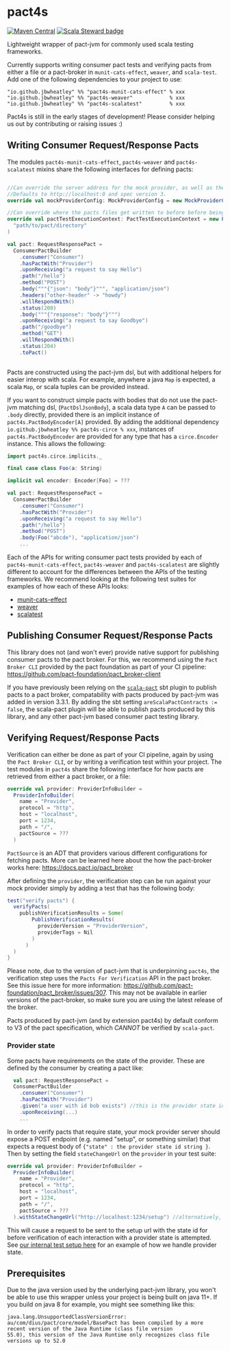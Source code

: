 # pact4s

[![Maven Central](https://img.shields.io/maven-central/v/io.github.jbwheatley/pact4s-weaver_2.13.svg)](http://search.maven.org/#search%7Cga%7C1%7Cpact4s)
[![Scala Steward badge](https://img.shields.io/badge/Scala_Steward-helping-blue.svg?style=flat&logo=data:image/png;base64,iVBORw0KGgoAAAANSUhEUgAAAA4AAAAQCAMAAAARSr4IAAAAVFBMVEUAAACHjojlOy5NWlrKzcYRKjGFjIbp293YycuLa3pYY2LSqql4f3pCUFTgSjNodYRmcXUsPD/NTTbjRS+2jomhgnzNc223cGvZS0HaSD0XLjbaSjElhIr+AAAAAXRSTlMAQObYZgAAAHlJREFUCNdNyosOwyAIhWHAQS1Vt7a77/3fcxxdmv0xwmckutAR1nkm4ggbyEcg/wWmlGLDAA3oL50xi6fk5ffZ3E2E3QfZDCcCN2YtbEWZt+Drc6u6rlqv7Uk0LdKqqr5rk2UCRXOk0vmQKGfc94nOJyQjouF9H/wCc9gECEYfONoAAAAASUVORK5CYII=)](https://scala-steward.org)

Lightweight wrapper of pact-jvm for commonly used scala testing frameworks.

Currently supports writing consumer pact tests and verifying pacts from either a file or a pact-broker in `munit-cats-effect`, `weaver`, and `scala-test`. Add one of the following dependencies to your project to use: 
```
"io.github.jbwheatley" %% "pact4s-munit-cats-effect" % xxx
"io.github.jbwheatley" %% "pact4s-weaver"            % xxx
"io.github.jbwheatley" %% "pact4s-scalatest"         % xxx
```

Pact4s is still in the early stages of development! Please consider helping us out by contributing or raising issues :) 

## Writing Consumer Request/Response Pacts

The modules `pact4s-munit-cats-effect`, `pact4s-weaver` and `pact4s-scalatest` mixins share the following interfaces for defining pacts:

```scala

//Can override the server address for the mock provider, as well as the pact spec version. 
//Defaults to http://localhost:0 and spec version 3. 
override val mockProviderConfig: MockProviderConfig = new MockProviderConfig("localhost", 1234, PactSpecVersion.V3, "http")

//Can override where the pacts files get written to before before being published. Defaults to "./target/pacts"
override val pactTestExecutionContext: PactTestExecutionContext = new PactTestExecutionContext(
  "path/to/pact/directory"
)

val pact: RequestResponsePact =
  ConsumerPactBuilder
    .consumer("Consumer")
    .hasPactWith("Provider")
    .uponReceiving("a request to say Hello")
    .path("/hello")
    .method("POST")
    .body("""{"json": "body"}""", "application/json")
    .headers("other-header" -> "howdy")
    .willRespondWith()
    .status(200)
    .body("""{"response": "body"}""")
    .uponReceiving("a request to say Goodbye")
    .path("/goodbye")
    .method("GET")
    .willRespondWith()
    .status(204)
    .toPact()
      
```

Pacts are constructed using the pact-jvm dsl, but with additional helpers for easier interop with scala. For example, anywhere a java `Map` is expected, a scala `Map`, or scala tuples can be provided instead. 

If you want to construct simple pacts with bodies that do not use the pact-jvm matching dsl, (`PactDslJsonBody`), a scala data type `A` can be passed to `.body` directly, provided there is an implicit instance of `pact4s.PactBodyEncoder[A]` provided. By adding the additional dependency `io.github.jbwheatley %% pact4s-circe % xxx`, instances of `pact4s.PactBodyEncoder` are provided for any type that has a `circe.Encoder` instance. This allows the following: 

```scala
import pact4s.circe.implicits._

final case class Foo(a: String)

implicit val encoder: Encoder[Foo] = ???

val pact: RequestResponsePact =
  ConsumerPactBuilder
    .consumer("Consumer")
    .hasPactWith("Provider")
    .uponReceiving("a request to say Hello")
    .path("/hello")
    .method("POST")
    .body(Foo("abcde"), "application/json")
    ...
```

Each of the APIs for writing consumer pact tests provided by each of `pact4s-munit-cats-effect`, `pact4s-weaver` and `pact4s-scalatest` are slightly different to account for the differences between the APIs of the testing frameworks. We recommend looking at the following test suites for examples of how each of these APIs looks: 

- [munit-cats-effect](https://github.com/jbwheatley/pact4s/blob/549bc3e76d3e377862438f6f748075499cc39f7d/munit-cats-effect-pact/src/test/scala/pact4s/munit/RequestResponsePactForgerMUnitSuite.scala) 
- [weaver](https://github.com/jbwheatley/pact4s/blob/549bc3e76d3e377862438f6f748075499cc39f7d/weaver-pact/src/test/scala/pact4s/weaver/RequestResponsePactForgerWeaverSuite.scala)
- [scalatest](https://github.com/jbwheatley/pact4s/blob/549bc3e76d3e377862438f6f748075499cc39f7d/scalatest-pact/src/test/scala/pact4s/scalatest/RequestResponsePactForgerScalaTestSuite.scala)

## Publishing Consumer Request/Response Pacts

This library does not (and won't ever) provide native support for publishing consumer pacts to the pact broker. For this, we recommend using the `Pact Broker CLI` provided by the pact foundation as part of your CI pipeline: https://github.com/pact-foundation/pact_broker-client

If you have previously been relying on the [`scala-pact`](https://github.com/ITV/scala-pact) sbt plugin to publish pacts to a pact broker, compatability with pacts produced by pact-jvm was added in version 3.3.1. By adding the sbt setting `areScalaPactContracts := false`, the scala-pact plugin will be able to publish pacts produced by this library, and any other pact-jvm based consumer pact testing library.

## Verifying Request/Response Pacts

Verification can either be done as part of your CI pipeline, again by using the `Pact Broker CLI`, or by writing a verification test within your project. The test modules in `pact4s` share the following interface for how pacts are retrieved from either a pact broker, or a file: 

```scala
override val provider: ProviderInfoBuilder = 
  ProviderInfoBuilder(
    name = "Provider",
    protocol = "http",
    host = "localhost",
    port = 1234,
    path = "/",
    pactSource = ???
  )
```

`PactSource` is an ADT that providers various different configurations for fetching pacts. More can be learned here about the how the pact-broker works here: https://docs.pact.io/pact_broker

After defining the `provider`, the verification step can be run against your mock provider simply by adding a test that has the following body: 
```scala
test("verify pacts") {
  verifyPacts(
    publishVerificationResults = Some(
        PublishVerificationResults(
          providerVersion = "ProviderVersion",
          providerTags = Nil
        )
      )
  )
}
```

Please note, due to the version of pact-jvm that is underpinning `pact4s`, the verification step uses the `Pacts For Verification` API in the pact broker. See this issue here for more information: https://github.com/pact-foundation/pact_broker/issues/307. This may not be available in earlier versions of the pact-broker, so make sure you are using the latest release of the broker. 

Pacts produced by pact-jvm (and by extension pact4s) by default conform to V3 of the pact specification, which *CANNOT* be verified by `scala-pact`.

### Provider state

Some pacts have requirements on the state of the provider. These are defined by the consumer by creating a pact like: 
```scala
  val pact: RequestResponsePact =
  ConsumerPactBuilder
    .consumer("Consumer")
    .hasPactWith("Provider")
    .given("a user with id bob exists") //this is the provider state id
    .uponReceiving(...)
    ...
```

In order to verify pacts that require state, your mock provider server should expose a POST endpoint (e.g. named "setup", or something similar) that expects a request body of `{"state" : the provider state id string }`. Then by setting the field `stateChangeUrl` on the `provider` in your test suite:
```scala
override val provider: ProviderInfoBuilder = 
  ProviderInfoBuilder(
    name = "Provider",
    protocol = "http",
    host = "localhost",
    port = 1234,
    path = "/",
    pactSource = ???
  ).withStateChangeUrl("http://localhost:1234/setup") //alternatively, .withStateChangeEndpoint("/setup")
```
This will cause a request to be sent to the setup url with the state id for before verification of each interaction with a provider state is attempted. See [our internal test setup here](https://github.com/jbwheatley/pact4s/blob/main/shared/src/test/scala/pact4s/MockProviderServer.scala) for an example of how we handle provider state. 

## Prerequisites

Due to the java version used by the underlying pact-jvm library, you won't be able to use this wrapper unless your project is being built on java 11+. If you build on java 8 for example, you might see something like this: 

```
java.lang.UnsupportedClassVersionError: au/com/dius/pact/core/model/BasePact has been compiled by a more recent version of the Java Runtime (class file version
55.0), this version of the Java Runtime only recognizes class file versions up to 52.0
```
